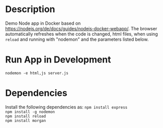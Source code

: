 # Description
Demo Node app in Docker based on https://nodejs.org/de/docs/guides/nodejs-docker-webapp/. The browser automatically refreshes when the code is changed, html files, when using `reload` and running with "nodemon" and the parameters listed below.

# Run App in Development
`nodemon -e html,js server.js`

# Dependencies
Install the following dependencies as:
`npm install express`  
`npm install -g nodemon`  
`npm install reload`  
`npm install morgan`  

